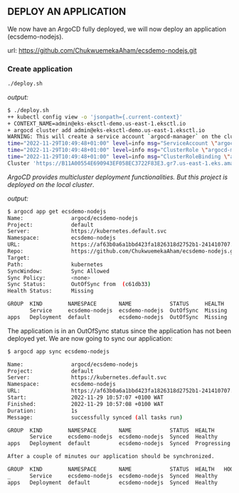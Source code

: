 ## DEPLOY AN APPLICATION

We now have an ArgoCD fully deployed, we will now deploy an application (ecsdemo-nodejs).


url: https://github.com/ChukwuemekaAham/ecsdemo-nodejs.git 

### Create application

```bash
./deploy.sh
```

*output:*
```bash
$ ./deploy.sh
++ kubectl config view -o 'jsonpath={.current-context}'
+ CONTEXT_NAME=admin@eks-eksctl-demo.us-east-1.eksctl.io
+ argocd cluster add admin@eks-eksctl-demo.us-east-1.eksctl.io
WARNING: This will create a service account `argocd-manager` on the cluster referenced by context `admin@eks-eksctl-demo.us-east-1.eksctl.io` with full cluster level privileges. Do you want to continue [y/N]? y
time="2022-11-29T10:49:48+01:00" level=info msg="ServiceAccount \"argocd-manager\" created in namespace \"kube-system\""  
time="2022-11-29T10:49:48+01:00" level=info msg="ClusterRole \"argocd-manager-role\" created"
time="2022-11-29T10:49:48+01:00" level=info msg="ClusterRoleBinding \"argocd-manager-role-binding\" created"
Cluster 'https://B11A00554E690943EF058EC3722F83E3.gr7.us-east-1.eks.amazonaws.com' added
```

*ArgoCD provides multicluster deployment functionalities. But this project is deployed on the local cluster*.

*output:*
```bash
$ argocd app get ecsdemo-nodejs
Name:               argocd/ecsdemo-nodejs
Project:            default
Server:             https://kubernetes.default.svc
Namespace:          ecsdemo-nodejs
URL:                https://af63b0a6a1bbd423fa1826318d2752b1-241410707.us-east-1.elb.amazonaws.com/applications/ecsdemo-nodejs
Repo:               https://github.com/ChukwuemekaAham/ecsdemo-nodejs.git
Target:
Path:               kubernetes
SyncWindow:         Sync Allowed
Sync Policy:        <none>
Sync Status:        OutOfSync from  (c61db33)
Health Status:      Missing

GROUP  KIND        NAMESPACE       NAME            STATUS     HEALTH   HOOK  MESSAGE
       Service     ecsdemo-nodejs  ecsdemo-nodejs  OutOfSync  Missing        
apps   Deployment  default         ecsdemo-nodejs  OutOfSync  Missing

```

The application is in an OutOfSync status since the application has not been deployed yet. We are now going to sync our application:

```bash
$ argocd app sync ecsdemo-nodejs

Name:               argocd/ecsdemo-nodejs
Project:            default
Server:             https://kubernetes.default.svc
Namespace:          ecsdemo-nodejs
URL:                https://af63b0a6a1bbd423fa1826318d2752b1-241410707.us-east-1.elb.amazonaws.com/applications/ecsdemo-nodejs
Start:              2022-11-29 10:57:07 +0100 WAT
Finished:           2022-11-29 10:57:08 +0100 WAT
Duration:           1s
Message:            successfully synced (all tasks run)

GROUP  KIND        NAMESPACE       NAME            STATUS  HEALTH       HOOK  MESSAGE
       Service     ecsdemo-nodejs  ecsdemo-nodejs  Synced  Healthy            service/ecsdemo-nodejs created
apps   Deployment  default         ecsdemo-nodejs  Synced  Progressing        deployment.apps/ecsdemo-nodejs created

After a couple of minutes our application should be synchronized.

GROUP  KIND        NAMESPACE       NAME            STATUS  HEALTH   HOOK  MESSAGE
_      Service     ecsdemo-nodejs  ecsdemo-nodejs  Synced  Healthy        service/ecsdemo-nodejs created
apps   Deployment  default         ecsdemo-nodejs  Synced  Healthy        deployment.apps/ecsdemo-nodejs created

```